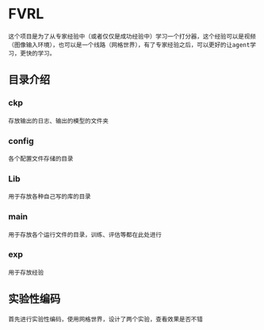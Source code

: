 # FVRL
```
这个项目是为了从专家经验中（或者仅仅是成功经验中）学习一个打分器，这个经验可以是视频（图像输入环境），也可以是一个线路（网格世界），有了专家经验之后，可以更好的让agent学习，更快的学习。
```

## 目录介绍

### ckp
```
存放输出的日志、输出的模型的文件夹
```
### config
```
各个配置文件存储的目录
```

### Lib
```
用于存放各种自己写的库的目录
```
### main
```
用于存放各个运行文件的目录，训练、评估等都在此处进行
```
### exp
```
用于存放经验
```

## 实验性编码
```
首先进行实验性编码，使用网格世界，设计了两个实验，查看效果是否不错
```
